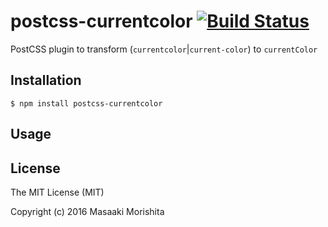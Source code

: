 # postcss-currentcolor [![Build Status](https://travis-ci.org/morishitter/postcss-currentcolor.svg)](https://travis-ci.org/morishitter/postcss-currentcolor)

PostCSS plugin to transform (`currentcolor`|`current-color`) to `currentColor`

## Installation

```shell
$ npm install postcss-currentcolor
```

## Usage

## License

The MIT License (MIT)

Copyright (c) 2016 Masaaki Morishita
